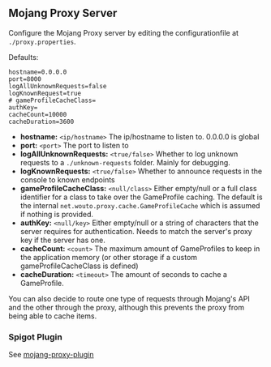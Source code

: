 ## Mojang Proxy Server

Configure the Mojang Proxy server by editing the configurationfile at `./proxy.properties`.

Defaults:

```
hostname=0.0.0.0
port=8000
logAllUnknownRequests=false
logKnownRequest=true
# gameProfileCacheClass=
authKey=
cacheCount=10000
cacheDuration=3600
```

 - **hostname:** `<ip/hostname>` The ip/hostname to listen to. 0.0.0.0 is global
 - **port:** `<port>` The port to listen to
 - **logAllUnknownRequests:** `<true/false>` Whether to log unknown requests to a `./unknown-requests` folder. Mainly for debugging.
 - **logKnownRequests:** `<true/false>` Whether to announce requests in the console to known endpoints
 - **gameProfileCacheClass:** `<null/class>` Either empty/null or a full class identifier for a class to take over the GameProfile caching. The default is the internal `net.wouto.proxy.cache.GameProfileCache` which is assumed if nothing is provided.
 - **authKey:** `<null/key>` Either empty/null or a string of characters that the server requires for authentication. Needs to match the server's proxy key if the server has one.
 - **cacheCount:** `<count>` The maximum amount of GameProfiles to keep in the application memory (or other storage if a custom gameProfileCacheClass is defined)
 - **cacheDuration:** `<timeout>` The amount of seconds to cache a GameProfile.

You can also decide to route one type of requests through Mojang's API and the other through the proxy, although this prevents the proxy from being able to cache items.

### Spigot Plugin

See [mojang-proxy-plugin](https://github.com/WouterG/mojang-proxy-plugin)